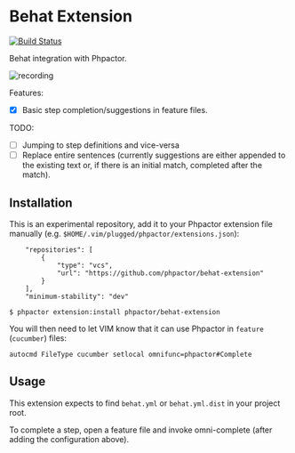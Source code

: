 Behat Extension
===============

[![Build Status](https://travis-ci.org/phpactor/behat-extension.svg?branch=master)](https://travis-ci.org/phpactor/behat-extension)

Behat integration with Phpactor.

![recording](https://user-images.githubusercontent.com/530801/48978534-ac405480-f0a4-11e8-9647-73c2859d99b0.gif)

Features:

- [x] Basic step completion/suggestions in feature files.

TODO:

- [ ] Jumping to step definitions and vice-versa
- [ ] Replace entire sentences (currently suggestions are either appended to
      the existing text or, if there is an initial match, completed after the
      match).

Installation
------------

This is an experimental repository, add it to your Phpactor extension file
manually (e.g. `$HOME/.vim/plugged/phpactor/extensions.json`):

```
    "repositories": [
        {
            "type": "vcs",
            "url": "https://github.com/phpactor/behat-extension"
        }
    ],
    "minimum-stability": "dev"
```

```
$ phpactor extension:install phpactor/behat-extension
```

You will then need to let VIM know that it can use Phpactor in `feature`
(`cucumber`) files:

```
autocmd FileType cucumber setlocal omnifunc=phpactor#Complete
```

Usage
-----

This extension expects to find `behat.yml` or `behat.yml.dist` in your project
root.

To complete a step, open a feature file and invoke omni-complete (after adding
the configuration above).
